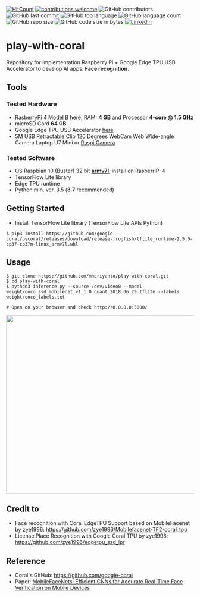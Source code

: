 [![HitCount](http://hits.dwyl.com/mheriyanto/play-with-coral.svg)](http://hits.dwyl.com/mheriyanto/play-with-coral)
[![contributions welcome](https://img.shields.io/badge/contributions-welcome-brightgreen.svg?style=flat)](https://github.com/mheriyanto/play-with-coral/issues)
![GitHub contributors](https://img.shields.io/github/contributors/mheriyanto/play-with-coral)
![GitHub last commit](https://img.shields.io/github/last-commit/mheriyanto/play-with-coral)
![GitHub top language](https://img.shields.io/github/languages/top/mheriyanto/play-with-coral)
![GitHub language count](https://img.shields.io/github/languages/count/mheriyanto/play-with-coral)
![GitHub repo size](https://img.shields.io/github/repo-size/mheriyanto/play-with-coral)
![GitHub code size in bytes](https://img.shields.io/github/languages/code-size/mheriyanto/play-with-coral)
[![LinkedIn](https://img.shields.io/badge/-LinkedIn-black.svg?style=flat&logo=linkedin&colorB=555)](https://id.linkedin.com/in/mheriyanto)

# play-with-coral
Repository for implementation Raspberry Pi + Google Edge TPU USB Accelerator to develop AI apps: **Face recognition**.

## Tools
### Tested Hardware
+ RasberryPi 4 Model B [here](https://www.raspberrypi.org/products/raspberry-pi-4-model-b/), RAM: **4 GB** and Processor **4-core @ 1.5 GHz** 
+ microSD Card **64 GB**
+ Google Edge TPU USB Accelerator [here](https://coral.ai/products/accelerator)
+ 5M USB Retractable Clip 120 Degrees WebCam Web Wide-angle Camera Laptop U7 Mini or [Raspi Camera](https://www.raspberrypi.org/documentation/hardware/camera/)

###  Tested Software
+ OS Raspbian 10 (Buster) 32 bit [**armv7l**](https://downloads.raspberrypi.org/raspios_armhf/images/raspios_armhf-2020-12-04/2020-12-02-raspios-buster-armhf.zip), install on RasberriPi 4
+ TensorFlow Lite library
+ Edge TPU runtime
+ Python min. ver. 3.5 (**3.7** recommended)

## Getting Started

+ Install TensorFlow Lite library (TensorFlow Lite APIs Python)

```console
$ pip3 install https://github.com/google-coral/pycoral/releases/download/release-frogfish/tflite_runtime-2.5.0-cp37-cp37m-linux_armv7l.whl
```

## Usage

```console
$ git clone https://github.com/mheriyanto/play-with-coral.git
$ cd play-with-coral
$ python3 inference.py --source /dev/video0 --model weight/coco_ssd_mobilenet_v1_1.0_quant_2018_06_29.tflite --labels weight/coco_labels.txt

# Open on your browser and check http://0.0.0.0:5000/
```

<img src="https://raw.githubusercontent.com/mheriyanto/play-with-coral/main/docs/output.gif" width="640px" height="480px">

## Credit to
+ Face recognition with Coral EdgeTPU Support based on MobileFacenet by
zye1996: https://github.com/zye1996/Mobilefacenet-TF2-coral_tpu
+ License Place Recognition with Google Coral TPU by zye1996: https://github.com/zye1996/edgetpu_ssd_lpr

## Reference
+ Coral's GitHub: https://github.com/google-coral
+ Paper: [MobileFaceNets: Efficient CNNs for Accurate Real-Time Face Verification on Mobile Devices](https://arxiv.org/abs/1804.07573)
